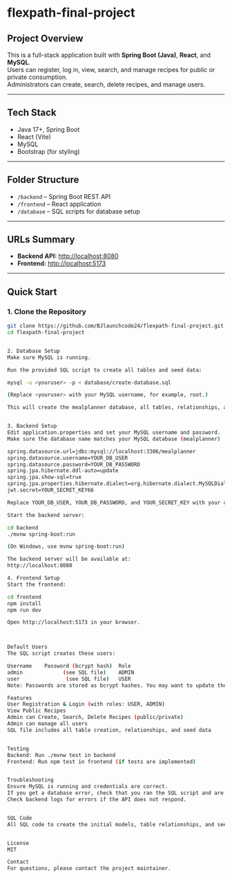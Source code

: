 # flexpath-final-project

## Project Overview

This is a full-stack application built with **Spring Boot (Java)**, **React**, and **MySQL**.  
Users can register, log in, view, search, and manage recipes for public or private consumption.  
Administrators can create, search, delete recipes, and manage users.

---

## Tech Stack

- Java 17+, Spring Boot
- React (Vite)
- MySQL
- Bootstrap (for styling)

---

## Folder Structure

- `/backend` – Spring Boot REST API
- `/frontend` – React application
- `/database` – SQL scripts for database setup

---

## URLs Summary

- **Backend API:** [http://localhost:8080](http://localhost:8080)
- **Frontend:** [http://localhost:5173](http://localhost:5173)

---

## Quick Start

### 1. Clone the Repository

```sh
git clone https://github.com/BJlaunchcode24/flexpath-final-project.git
cd flexpath-final-project


2. Database Setup
Make sure MySQL is running.

Run the provided SQL script to create all tables and seed data:

mysql -u <youruser> -p < database/create-database.sql

(Replace <youruser> with your MySQL username, for example, root.)

This will create the mealplanner database, all tables, relationships, and insert default users and recipes.


3. Backend Setup
Edit application.properties and set your MySQL username and password.
Make sure the database name matches your MySQL database (mealplanner)

spring.datasource.url=jdbc:mysql://localhost:3306/mealplanner
spring.datasource.username=YOUR_DB_USER
spring.datasource.password=YOUR_DB_PASSWORD
spring.jpa.hibernate.ddl-auto=update
spring.jpa.show-sql=true
spring.jpa.properties.hibernate.dialect=org.hibernate.dialect.MySQLDialect
jwt.secret=YOUR_SECRET_KEY66

Replace YOUR_DB_USER, YOUR_DB_PASSWORD, and YOUR_SECRET_KEY with your own values.

Start the backend server:

cd backend
./mvnw spring-boot:run

(On Windows, use mvnw spring-boot:run)

The backend server will be available at:
http://localhost:8080

4. Frontend Setup
Start the frontend:

cd frontend
npm install
npm run dev

Open http://localhost:5173 in your browser.



Default Users
The SQL script creates these users:

Username	Password (bcrypt hash)	Role
admin	          (see SQL file)	ADMIN
user	           (see SQL file)	USER
Note: Passwords are stored as bcrypt hashes. You may want to update them to known values for testing, or use your backend to register new users.

Features
User Registration & Login (with roles: USER, ADMIN)
View Public Recipes
Admin can Create, Search, Delete Recipes (public/private)
Admin can manage all users
SQL file includes all table creation, relationships, and seed data


Testing
Backend: Run ./mvnw test in backend
Frontend: Run npm test in frontend (if tests are implemented)


Troubleshooting
Ensure MySQL is running and credentials are correct.
If you get a database error, check that you ran the SQL script and are using the correct database name.
Check backend logs for errors if the API does not respond.


SQL Code
All SQL code to create the initial models, table relationships, and seed data is in create-database.sql.


License
MIT

Contact
For questions, please contact the project maintainer.


